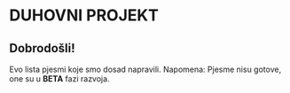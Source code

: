 # DUHOVNI PROJEKT

## Dobrodošli!
Evo lista pjesmi koje smo dosad napravili. Napomena: Pjesme nisu gotove, one su u **BETA** fazi razvoja.